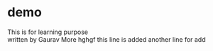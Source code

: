 # demo
This is for learning purpose
<br>
written by Gaurav More
hghgf this line is added 
another line for add
